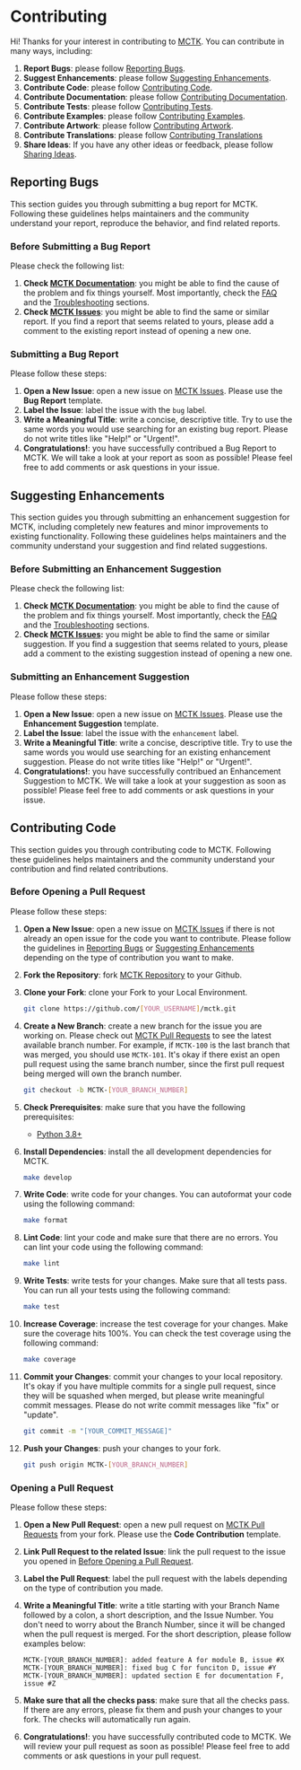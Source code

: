 # Contributing

Hi! Thanks for your interest in contributing to [MCTK](https://github.com/marcusm117/mctk). You can contribute in many ways, including:

1. **Report Bugs**: please follow [Reporting Bugs](#reporting-bugs).
2. **Suggest Enhancements**: please follow [Suggesting Enhancements](#suggesting-enhancements).
3. **Contribute Code**: please follow [Contributing Code](#contributing-code).
4. **Contribute Documentation**: please follow [Contributing Documentation](#contributing-documentation).
5. **Contribute Tests**: please follow [Contributing Tests](#contributing-tests).
6. **Contribute Examples**: please follow [Contributing Examples](#contributing-examples).
7. **Contribute Artwork**: please follow [Contributing Artwork](#contributing-artwork).
8. **Contribute Translations**: please follow [Contributing Translations](#contributing-translations)
9. **Share Ideas**: If you have any other ideas or feedback, please follow [Sharing Ideas](#sharing-ideas).

## Reporting Bugs

This section guides you through submitting a bug report for MCTK. Following these guidelines helps maintainers and the community understand your report, reproduce the behavior, and find related reports.

### Before Submitting a Bug Report

Please check the following list:

1. **Check [MCTK Documentation](https://marcusm117.github.io/mctk/)**: you might be able to find the cause of the problem and fix things yourself. Most importantly, check the [FAQ](https://marcusm117.github.io/mctk/faq.html) and the [Troubleshooting](https://marcusm117.github.io/mctk/troubleshooting.html) sections.
2. **Check [MCTK Issues](https://github.com/marcusm117/mctk/issues)**: you might be able to find the same or similar report. If you find a report that seems related to yours, please add a comment to the existing report instead of opening a new one.
  
### Submitting a Bug Report

Please follow these steps:

1. **Open a New Issue**: open a new issue on [MCTK Issues](https://github.com/marcusm117/mctk/issues). Please use the **Bug Report** template.
2. **Label the Issue**: label the issue with the `bug` label.
3. **Write a Meaningful Title**: write a concise, descriptive title. Try to use the same words you would use searching for an existing bug report. Please do not write titles like "Help!" or "Urgent!".
4. **Congratulations!**: you have successfully contribued a Bug Report to MCTK. We will take a look at your report as soon as possible! Please feel free to add comments or ask questions in your issue.

## Suggesting Enhancements

This section guides you through submitting an enhancement suggestion for MCTK, including completely new features and minor improvements to existing functionality. Following these guidelines helps maintainers and the community understand your suggestion and find related suggestions.

### Before Submitting an Enhancement Suggestion

Please check the following list:

1. **Check [MCTK Documentation](https://marcusm117.github.io/mctk/)**: you might be able to find the cause of the problem and fix things yourself. Most importantly, check the [FAQ](https://marcusm117.github.io/mctk/faq.html) and the [Troubleshooting](https://marcusm117.github.io/mctk/troubleshooting.html) sections.
2. **Check [MCTK Issues](https://github.com/marcusm117/mctk/issues):** you might be able to find the same or similar suggestion. If you find a suggestion that seems related to yours, please add a comment to the existing suggestion instead of opening a new one.

### Submitting an Enhancement Suggestion

Please follow these steps:

1. **Open a New Issue**: open a new issue on [MCTK Issues](https://github.com/marcusm117/mctk/issues). Please use the **Enhancement Suggestion** template.
2. **Label the Issue**: label the issue with the `enhancement` label.
3. **Write a Meaningful Title**: write a concise, descriptive title. Try to use the same words you would use searching for an existing enhancement suggestion. Please do not write titles like "Help!" or "Urgent!".
4. **Congratulations!**: you have successfully contribued an Enhancement Suggestion to MCTK. We will take a look at your suggestion as soon as possible! Please feel free to add comments or ask questions in your issue.

## Contributing Code

This section guides you through contributing code to MCTK. Following these guidelines helps maintainers and the community understand your contribution and find related contributions.

### Before Opening a Pull Request

Please follow these steps:

1. **Open a New Issue**: open a new issue on [MCTK Issues](https://github.com/marcusm117/mctk/issue) if there is not already an open issue for the code you want to contribute. Please follow the guidelines in [Reporting Bugs](#reporting-bugs) or [Suggesting Enhancements](#suggesting-enhancements) depending on the type of contribution you want to make.
2. **Fork the Repository**: fork [MCTK Repository](https://github.com/marcusm117/mctk) to your Github.
3. **Clone your Fork**: clone your Fork to your Local Environment.

   ```bash
   git clone https://github.com/[YOUR_USERNAME]/mctk.git
   ```

4. **Create a New Branch**: create a new branch for the issue you are working on. Please check out [MCTK Pull Requests](https://github.com/marcusm117/mctk/pulls?q=is%3Apr+is%3Aclosed) to see the latest available branch number. For example, if `MCTK-100` is the last branch that was merged, you should use `MCTK-101`. It's okay if there exist an open pull request using the same branch number, since the first pull request being merged will own the branch number.

   ```bash
   git checkout -b MCTK-[YOUR_BRANCH_NUMBER]
   ```

5. **Check Prerequisites**: make sure that you have the following prerequisites:

   - [Python 3.8+](https://www.python.org/downloads/)

6. **Install Dependencies**: install the all development dependencies for MCTK.

   ```bash
   make develop
   ```

7. **Write Code**: write code for your changes. You can autoformat your code using the following command:

   ```bash
   make format
   ```

8. **Lint Code**: lint your code and make sure that there are no errors. You can lint your code using the following command:

   ```bash
   make lint
   ```

9. **Write Tests**: write tests for your changes. Make sure that all tests pass. You can run all your tests using the following command:

   ```bash
   make test
   ```

10. **Increase Coverage**: increase the test coverage for your changes. Make sure the coverage hits 100%. You can check the test coverage using the following command:

    ```bash
    make coverage
    ```

11. **Commit your Changes**: commit your changes to your local repository. It's okay if you have multiple commits for a single pull request, since they will be squashed when merged, but please write meaningful commit messages. Please do not write commit messages like "fix" or "update".

    ```bash
    git commit -m "[YOUR_COMMIT_MESSAGE]"
    ```

12. **Push your Changes**: push your changes to your fork.

    ```bash
    git push origin MCTK-[YOUR_BRANCH_NUMBER]
    ```

### Opening a Pull Request

Please follow these steps:

1. **Open a New Pull Request**: open a new pull request on [MCTK Pull Requests](https://github.com/marcusm117/mctk/pulls) from your fork. Please use the **Code Contribution** template.
2. **Link Pull Request to the related Issue**: link the pull request to the issue you opened in [Before Opening a Pull Request](#before-opening-a-pull-request).
3. **Label the Pull Request**: label the pull request with the labels depending on the type of contribution you made.
4. **Write a Meaningful Title**: write a title starting with your Branch Name followed by a colon, a short description, and the Issue Number. You don't need to worry about the Branch Number, since it will be changed when the pull request is merged. For the short description, please follow examples below:

   ``` text
   MCTK-[YOUR_BRANCH_NUMBER]: added feature A for module B, issue #X
   MCTK-[YOUR_BRANCH_NUMBER]: fixed bug C for funciton D, issue #Y
   MCTK-[YOUR_BRANCH_NUMBER]: updated section E for documentation F, issue #Z
   ```

5. **Make sure that all the checks pass**: make sure that all the checks pass. If there are any errors, please fix them and push your changes to your fork. The checks will automatically run again.
6. **Congratulations!**: you have successfully contributed code to MCTK. We will review your pull request as soon as possible! Please feel free to add comments or ask questions in your pull request.

